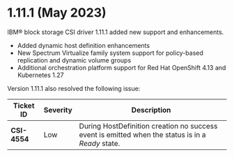 # 1.11.1 (May 2023)

IBM® block storage CSI driver 1.11.1 added new support and enhancements.
- Added dynamic host definition enhancements
- New Spectrum Virtualize family system support for policy-based replication and dynamic volume groups
- Additional orchestration platform support for Red Hat OpenShift 4.13 and Kubernetes 1.27

Version 1.11.1 also resolved the following issue:

|Ticket ID|Severity|Description|
|---------|--------|-----------|
|**CSI-4554**|Low|During HostDefinition creation no success event is emitted when the status is in a _Ready_ state.|